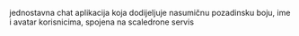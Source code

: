 jednostavna chat aplikacija koja dodijeljuje nasumičnu pozadinsku boju, ime i avatar korisnicima, spojena na scaledrone servis
